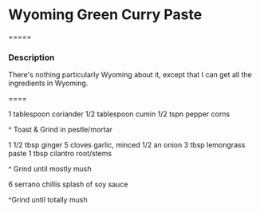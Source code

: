 # Wyoming Green Curry Paste
=====
### Description
There's nothing particularly Wyoming about it, except that I can get all the ingredients in Wyoming.

====

1 tablespoon coriander
1/2 tablespoon cumin
1/2 tspn pepper corns

^ Toast & Grind in pestle/mortar


1 1/2 tbsp ginger
5 cloves garlic, minced
1/2 an onion
3 tbsp lemongrass paste
1 tbsp cilantro root/stems

^ Grind until mostly mush

6 serrano chillis
splash of soy sauce

^Grind until totally mush
